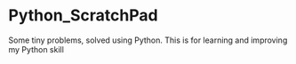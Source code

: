 # Python_ScratchPad
Some tiny problems, solved using Python. This is for learning and improving my Python skill
